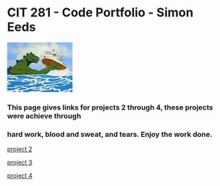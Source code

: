 # CIT 281 - Code Portfolio - Simon Eeds
![Godzilla image 2](images/img2.jpg)

### This page gives links for projects 2 through 4, these projects were achieve through
### hard work, blood and sweat, and tears. Enjoy the work done.

[project 2](https://uo-cit.github.io/p2-17S-seeds2017/)

[project 3](https://uo-cit.github.io/p3-17s-seeds2017/)

[project 4](https://uo-cit.github.io/p4-17s-seeds2017/)

